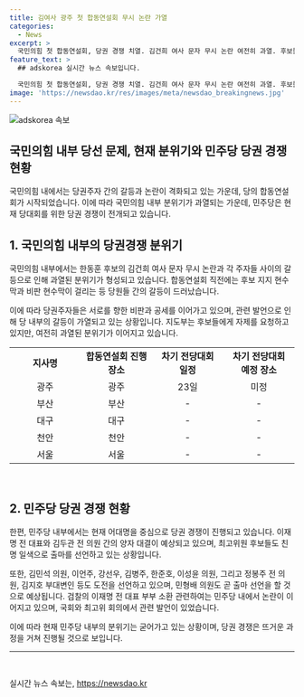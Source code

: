 ```yaml
---
title: 김여사 광주 첫 합동연설회 무시 논란 가열
categories:
  - News
excerpt: >
  국민의힘 첫 합동연설회, 당권 경쟁 치열. 김건희 여사 문자 무시 논란 여전히 과열. 후보들 간 격론 심화, 비판과 공세 고조. 지도부는 자중 요청. 민주당은 당권 경쟁 양자 대결, 이재명 전 대표와 김두관 전 의원 주목. 정봉주·김지호 등 다수 출마 의사 표명. 이재명 전 대표 검찰 소환에 반격. 국회 연결한 소재형 기자였습니다.
feature_text: >
  ## adskorea 실시간 뉴스 속보입니다.

  국민의힘 첫 합동연설회, 당권 경쟁 치열. 김건희 여사 문자 무시 논란 여전히 과열. 후보들 간 격론 심화, 비판과 공세 고조. 지도부는 자중 요청. 민주당은 당권 경쟁 양자 대결, 이재명 전 대표와 김두관 전 의원 주목. 정봉주·김지호 등 다수 출마 의사 표명. 이재명 전 대표 검찰 소환에 반격. 국회 연결한 소재형 기자였습니다.
image: 'https://newsdao.kr/res/images/meta/newsdao_breakingnews.jpg'
---
```


<p><img src="https://newsdao.kr/res/images/meta/newsdao_breakingnews.jpg" alt="adskorea 속보" /></p>

<h2>국민의힘 내부 당선 문제, 현재 분위기와 민주당 당권 경쟁 현황</h2>

<p data-ke-size="size16">국민의힘 내에서는 당권주자 간의 갈등과 논란이 격화되고 있는 가운데, 당의 합동연설회가 시작되었습니다. 이에 따라 국민의힘 내부 분위기가 과열되는 가운데, 민주당은 현재 당대회를 위한 당권 경쟁이 전개되고 있습니다.</p>

<h2 data-ke-size="size26">1. 국민의힘 내부의 당권경쟁 분위기</h2>

<p data-ke-size="size16">국민의힘 내부에서는 한동훈 후보의 김건희 여사 문자 무시 논란과 각 주자들 사이의 갈등으로 인해 과열된 분위기가 형성되고 있습니다. 합동연설회 직전에는 후보 지지 현수막과 비판 현수막이 걸리는 등 당원들 간의 갈등이 드러났습니다.</p>

<p data-ke-size="size16">이에 따라 당권주자들은 서로를 향한 비판과 공세를 이어가고 있으며, 관련 발언으로 인해 당 내부의 갈등이 가열되고 있는 상황입니다. 지도부는 후보들에게 자제를 요청하고 있지만, 여전히 과열된 분위기가 이어지고 있습니다.</p>

<table style="width: 100%;">
<tbody>
<tr>
<td style="text-align: center; width: 25%; height: 17px;"><b>지사명</b></td>
<td style="text-align: center; width: 25%;"><b>합동연설회 진행 장소</b></td>
<td style="text-align: center; width: 25%;"><b>차기 전당대회 일정</b></td>
<td style="text-align: center; width: 25%;"><b>차기 전당대회 예정 장소</b></td>
</tr>
<tr>
<td style="text-align: center; width: 25%;">광주</td>
<td style="text-align: center; width: 25%;">광주</td>
<td style="text-align: center; width: 25%;">23일</td>
<td style="text-align: center; width: 25%;">미정</td>
</tr>
<tr>
<td style="text-align: center; width: 25%;">부산</td>
<td style="text-align: center; width: 25%;">부산</td>
<td style="text-align: center; width: 25%;">-</td>
<td style="text-align: center; width: 25%;">-</td>
</tr>
<tr>
<td style="text-align: center; width: 25%;">대구</td>
<td style="text-align: center; width: 25%;">대구</td>
<td style="text-align: center; width: 25%;">-</td>
<td style="text-align: center; width: 25%;">-</td>
</tr>
<tr>
<td style="text-align: center; width: 25%;">천안</td>
<td style="text-align: center; width: 25%;">천안</td>
<td style="text-align: center; width: 25%;">-</td>
<td style="text-align: center; width: 25%;">-</td>
</tr>
<tr>
<td style="text-align: center; width: 25%;">서울</td>
<td style="text-align: center; width: 25%;">서울</td>
<td style="text-align: center; width: 25%;">-</td>
<td style="text-align: center; width: 25%;">-</td>
</tr>
</tbody>
</table>

<p data-ke-size="size16">&nbsp;</p>

<h2 data-ke-size="size26">2. 민주당 당권 경쟁 현황</h2>

<p data-ke-size="size16">한편, 민주당 내부에서는 현재 어대명을 중심으로 당권 경쟁이 진행되고 있습니다. 이재명 전 대표와 김두관 전 의원 간의 양자 대결이 예상되고 있으며, 최고위원 후보들도 친명 일색으로 출마를 선언하고 있는 상황입니다.</p>

<p data-ke-size="size16">또한, 김민석 의원, 이언주, 강선우, 김병주, 한준호, 이성윤 의원, 그리고 정봉주 전 의원, 김지호 부대변인 등도 도전을 선언하고 있으며, 민형배 의원도 곧 출마 선언을 할 것으로 예상됩니다. 검찰의 이재명 전 대표 부부 소환 관련하여는 민주당 내에서 논란이 이어지고 있으며, 국회와 최고위 회의에서 관련 발언이 있었습니다.</p>

<p data-ke-size="size16">이에 따라 현재 민주당 내부의 분위기는 굳어가고 있는 상황이며, 당권 경쟁은 뜨거운 과정을 거쳐 진행될 것으로 보입니다.</p>

<hr>

<p data-ke-size="size16">&nbsp;</p>
실시간 뉴스 속보는, <a href="https://newsdao.kr" rel="dofollow">https://newsdao.kr</a>


